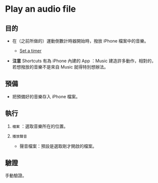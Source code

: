 # Play an audio file


## 目的


* 在（之前所做的）運動倒數計時器開始時，撥放 iPhone 檔案中的音樂。

  * [Set a timer](https://github.com/LPenny-github/CellPhoneAppNotepad/blob/main/iPhone/Shortcuts/MMA/Set-a-timer.md)


* **注意** Shortcuts 有為 iPhone 內建的 App ：Music 建造許多動作，相對的，若想撥放的音樂不是來自 Music 就得特別想辦法。


## 預備


* 把預備好的音樂存入 iPhone 檔案。


## 執行


1. `檔案` ：選取音樂所在的位置。

1. `播放聲音` 

   * 聲音檔案：預設是選取剛才開啟的檔案。


## 驗證


手動驗證。
